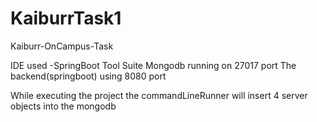 # KaiburrTask1
Kaiburr-OnCampus-Task

IDE used -SpringBoot Tool Suite
Mongodb running on 27017 port
The backend(springboot) using 8080 port

While executing the project the commandLineRunner will insert 4 server objects into the mongodb
